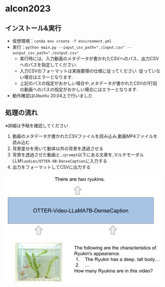 # alcon2023
## インストール&実行
- 仮想環境：`conda env create -f environment.yml`
- 実行：`python main.py --input_csv_path="./input.csv" --output_csv_path="./output.csv"`
  - 実行時には、入力動画のメタデータが書かれたCSVへのパス、出力CSVへのパスを指定してください.
  - 入力CSVのフォーマットは実施要領の仕様に従ってください. 従っていない場合はエラーとなります.
  - 上記のパスの指定がおかしい場合や,メタデータが書かれたCSVの1行目の動画へのパスの指定がおかしい場合にはエラーとなります.
- 動作確認はUbuntu 20.04上で行いました

## 処理の流れ
※詳細は予稿を確認してください
1. 動画のメタデータが書かれたCSVファイルを読み込み,動画MP4ファイルを読み込む
2. 背景差分を用いて動体以外の背景を透過させる
3. 背景を透過させた動画と`./prompt`以下にある文章を,マルチモーダルLLM`luodian/OTTER-9B-DenseCaption`に入力する
4. 出力をフォーマットしてCSVに出力する

![overview](./overview.png)
